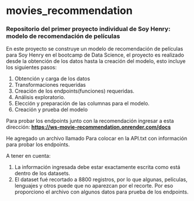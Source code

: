 # movies_recommendation
### Repositorio del primer proyecto individual de Soy Henry: modelo de recomendación de películas

En este proyecto se construye un modelo de recomendación de películas para Soy Henry en el bootcamp de Data Science, el proyecto es realizado desde la obtención de los datos hasta la creación del modelo, esto incluye los siguientes pasos:  
1. Obtención y carga de los datos
2. Transformaciones requeridas
3. Creación de los endpoints(funciones) requeridas.
4. Análisis exploratorio.
5. Elección y preparación de las columnas para el modelo.
6. Creación y prueba del modelo

Para probar los endpoints junto con la recomendación ingresar a esta dirección:
**https://ws-movie-recommendation.onrender.com/docs**  


He agregado un archivo llamado Para colocar en la API.txt con información para probar los endpoints.

A tener en cuenta:
1. La información ingresada debe estar exactamente escrita como está dentro de los datasets.
2. El dataset fué recortado a 8800 registros, por lo que algunas, películas, lenguajes y otros puede que no aparezcan por el recorte. Por eso proporciono el archivo con algunos datos para prueba de los endpoints.